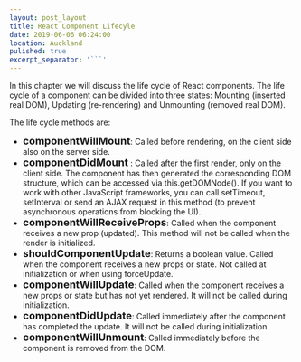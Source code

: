 ```yaml
---
layout: post_layout
title: React Component Lifecyle
date: 2019-06-06 06:24:00
location: Auckland
pulished: true
excerpt_separator: '```'
---
```


In this chapter we will discuss the life cycle of React components. The life cycle of a component can be divided into three states: Mounting (inserted real DOM), Updating (re-rendering) and Unmounting (removed real DOM).

The life cycle methods are:

* **<font size="4">componentWillMount</font>**\: Called before rendering, on the client side also on the server side.
* **<font size="4">componentDidMount</font>**&nbsp;: Called after the first render, only on the client side. The component has then generated the corresponding DOM structure, which can be accessed via this.getDOMNode(). If you want to work with other JavaScript frameworks, you can call setTimeout, setInterval or send an AJAX request in this method (to prevent asynchronous operations from blocking the UI).
* **<font size="4">componentWillReceiveProps</font>**\: Called when the component receives a new prop (updated). This method will not be called when the render is initialized.
* **<font size="4">shouldComponentUpdate</font>**\: Returns a boolean value. Called when the component receives a new props or state. Not called at initialization or when using forceUpdate.
* **<font size="4">componentWillUpdate</font>**\: Called when the component receives a new props or state but has not yet rendered. It will not be called during initialization.
* **<font size="4">componentDidUpdate</font>**\: Called immediately after the component has completed the update. It will not be called during initialization.
* **<font size="4">componentWillUnmount</font>**\: Called immediately before the component is removed from the DOM.
